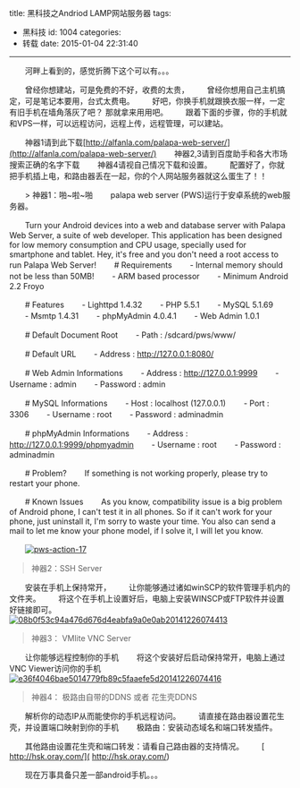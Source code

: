 title: 黑科技之Andriod LAMP网站服务器
tags:
  - 黑科技
id: 1004
categories:
  - 转载
date: 2015-01-04 22:31:40
---

　　河畔上看到的，感觉折腾下这个可以有。。。

　　曾经你想建站，可是免费的不好，收费的太贵，
　　曾经你想用自己主机搞定，可是笔记本要用，台式太费电。
　　好吧，你换手机就跟换衣服一样，一定有旧手机在墙角落灰了吧？ 那就拿来用用吧。
　　跟着下面的步骤，你的手机就和VPS一样，可以远程访问，远程上传，远程管理，可以建站。

<!--more -->

　　神器1请到此下载[http://alfanla.com/palapa-web-server/](http://alfanla.com/palapa-web-server/)
　　神器2,3请到百度助手和各大市场搜索正确的名字下载
　　神器4请视自己情况下载和设置。
　　配置好了，你就把手机插上电，和路由器丢在一起，你的个人网站服务器就这么蛋生了！！

　　> 神器1：啪~啦~啪
　　palapa web server (PWS)运行于安卓系统的web服务器。

　　Turn your Android devices into a web and database server with Palapa Web Server, a suite of web developer. This application has been designed for low memory consumption and CPU usage, specially used for smartphone and tablet. Hey, it's free and you don't need a root access to run Palapa Web Server!
　　# Requirements
　　- Internal memory should not be less than 50MB!
　　- ARM based processor
　　- Minimum Android 2.2 Froyo

　　# Features
　　- Lighttpd 1.4.32
　　- PHP 5.5.1
　　- MySQL 5.1.69
　　- Msmtp 1.4.31
　　- phpMyAdmin 4.0.4.1
　　- Web Admin 1.0.1

　　# Default Document Root
　　- Path : /sdcard/pws/www/

　　# Default URL
　　- Address : http://127.0.0.1:8080/

　　# Web Admin Informations
　　- Address : http://127.0.0.1:9999
　　- Username : admin
　　- Password : admin

　　# MySQL Informations
　　- Host : localhost (127.0.0.1)
　　- Port : 3306
　　- Username : root
　　- Password : adminadmin

　　# phpMyAdmin Informations
　　- Address : http://127.0.0.1:9999/phpmyadmin
　　- Username : root
　　- Password : adminadmin

　　# Problem?
　　If something is not working properly, please try to restart your phone.

　　# Known Issues
　　As you know, compatibility issue is a big problem of Android phone, I can't test it in all phones. So if it can't work for your phone, just uninstall it, I'm sorry to waste your time. You also can send a mail to let me know your phone model, if I solve it, I will let you know.

　　[![](http://ixjx-sae.stor.sinaapp.com/uploads/pws-action-17.jpg "pws-action-17")](http://ixjx.sinaapp.com/%e9%bb%91%e7%a7%91%e6%8a%80%e4%b9%8bandriod-lamp%e7%bd%91%e7%ab%99%e6%9c%8d%e5%8a%a1%e5%99%a8/pws-action-17/)

> 神器2：SSH Server

　　安装在手机上保持常开，
　　让你能够通过诸如winSCP的软件管理手机内的文件夹。
　　将这个在手机上设置好后，电脑上安装WINSCP或FTP软件并设置好链接即可。
　　[![](http://ixjx-sae.stor.sinaapp.com/uploads/08b0f53c94a476d676d4eabfa9a0e0ab20141226074413.png "08b0f53c94a476d676d4eabfa9a0e0ab20141226074413")](http://ixjx.sinaapp.com/%e9%bb%91%e7%a7%91%e6%8a%80%e4%b9%8bandriod-lamp%e7%bd%91%e7%ab%99%e6%9c%8d%e5%8a%a1%e5%99%a8/08b0f53c94a476d676d4eabfa9a0e0ab20141226074413/)

> 神器3： VMlite VNC Server

　　让你能够远程控制你的手机
　　将这个安装好后启动保持常开，电脑上通过VNC Viewer访问你的手机
　　[![](http://ixjx-sae.stor.sinaapp.com/uploads/e36f4046bae5014779fb89c5faaefe5d20141226074416.png "e36f4046bae5014779fb89c5faaefe5d20141226074416")](http://ixjx.sinaapp.com/%e9%bb%91%e7%a7%91%e6%8a%80%e4%b9%8bandriod-lamp%e7%bd%91%e7%ab%99%e6%9c%8d%e5%8a%a1%e5%99%a8/e36f4046bae5014779fb89c5faaefe5d20141226074416/)

> 神器4： 极路由自带的DDNS 或者 花生壳DDNS

　　解析你的动态IP从而能使你的手机远程访问。
　　请直接在路由器设置花生壳，并设置端口映射到你的手机
　　极路由：安装动态域名和端口转发插件。

　　其他路由设置花生壳和端口转发：请看自己路由器的支持情况。
　　[ http://hsk.oray.com/]( http://hsk.oray.com/)

　　现在万事具备只差一部android手机。。。
